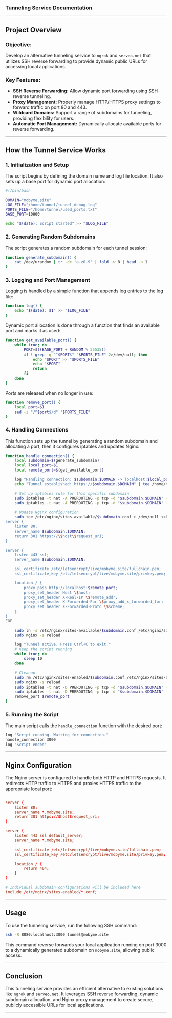 ### Tunneling Service Documentation

---

## Project Overview

### Objective:
Develop an alternative tunneling service to `ngrok` and `serveo.net` that utilizes SSH reverse forwarding to provide dynamic public URLs for accessing local applications.

### Key Features:
- **SSH Reverse Forwarding:** Allow dynamic port forwarding using SSH reverse tunneling.
- **Proxy Management:** Properly manage HTTP/HTTPS proxy settings to forward traffic on port 80 and 443.
- **Wildcard Domains:** Support a range of subdomains for tunneling, providing flexibility for users.
- **Automatic Port Management:** Dynamically allocate available ports for reverse forwarding.

---

## How the Tunnel Service Works

### 1. Initialization and Setup

The script begins by defining the domain name and log file location. It also sets up a base port for dynamic port allocation:

```bash
#!/bin/bash

DOMAIN="mobyme.site"
LOG_FILE="/home/tunnel/tunnel_debug.log"
PORTS_FILE="/home/tunnel/used_ports.txt"
BASE_PORT=10000

echo "$(date): Script started" >> "$LOG_FILE"
```

### 2. Generating Random Subdomains

The script generates a random subdomain for each tunnel session:

```bash
function generate_subdomain() {
    cat /dev/urandom | tr -dc 'a-z0-9' | fold -w 8 | head -n 1
}
```

### 3. Logging and Port Management

Logging is handled by a simple function that appends log entries to the log file:

```bash
function log() {
    echo "$(date): $1" >> "$LOG_FILE"
}
```

Dynamic port allocation is done through a function that finds an available port and marks it as used:

```bash
function get_available_port() {
    while true; do
        PORT=$((BASE_PORT + RANDOM % 55535))
        if ! grep -q "^$PORT$" "$PORTS_FILE" 2>/dev/null; then
            echo "$PORT" >> "$PORTS_FILE"
            echo "$PORT"
            return
        fi
    done
}
```

Ports are released when no longer in use:

```bash
function remove_port() {
    local port=$1
    sed -i "/^$port$/d" "$PORTS_FILE"
}
```

### 4. Handling Connections

This function sets up the tunnel by generating a random subdomain and allocating a port, then it configures iptables and updates Nginx:

```bash
function handle_connection() {
    local subdomain=$(generate_subdomain)
    local local_port=$1
    local remote_port=$(get_available_port)

    log "Handling connection: $subdomain.$DOMAIN -> localhost:$local_port (Remote port: $remote_port)"
    echo "Tunnel established: https://$subdomain.$DOMAIN" | tee /home/tunnel/tunnel_url.txt

    # Set up iptables rule for this specific subdomain
    sudo iptables -t nat -A PREROUTING -p tcp -d "$subdomain.$DOMAIN" --dport 80 -j REDIRECT --to-port $remote_port
    sudo iptables -t nat -A PREROUTING -p tcp -d "$subdomain.$DOMAIN" --dport 443 -j REDIRECT --to-port $remote_port

    # Update Nginx configuration
    sudo tee /etc/nginx/sites-available/$subdomain.conf > /dev/null <<EOF
server {
    listen 80;
    server_name $subdomain.$DOMAIN;
    return 301 https://\$host\$request_uri;
}

server {
    listen 443 ssl;
    server_name $subdomain.$DOMAIN;

    ssl_certificate /etc/letsencrypt/live/mobyme.site/fullchain.pem;
    ssl_certificate_key /etc/letsencrypt/live/mobyme.site/privkey.pem;

    location / {
        proxy_pass http://localhost:$remote_port;
        proxy_set_header Host \$host;
        proxy_set_header X-Real-IP \$remote_addr;
        proxy_set_header X-Forwarded-For \$proxy_add_x_forwarded_for;
        proxy_set_header X-Forwarded-Proto \$scheme;
    }
}
EOF

    sudo ln -s /etc/nginx/sites-available/$subdomain.conf /etc/nginx/sites-enabled/
    sudo nginx -s reload

    log "Tunnel active. Press Ctrl+C to exit."
    # Keep the script running
    while true; do
        sleep 10
    done

    # Cleanup
    sudo rm /etc/nginx/sites-enabled/$subdomain.conf /etc/nginx/sites-available/$subdomain.conf
    sudo nginx -s reload
    sudo iptables -t nat -D PREROUTING -p tcp -d "$subdomain.$DOMAIN" --dport 80 -j REDIRECT --to-port $remote_port
    sudo iptables -t nat -D PREROUTING -p tcp -d "$subdomain.$DOMAIN" --dport 443 -j REDIRECT --to-port $remote_port
    remove_port $remote_port
}
```

### 5. Running the Script

The main script calls the `handle_connection` function with the desired port:

```bash
log "Script running. Waiting for connection."
handle_connection 3000
log "Script ended"
```

---

## Nginx Configuration

The Nginx server is configured to handle both HTTP and HTTPS requests. It redirects HTTP traffic to HTTPS and proxies HTTPS traffic to the appropriate local port:

```conf

server {
    listen 80;
    server_name *.mobyme.site;
    return 301 https://$host$request_uri;
}

server {
    listen 443 ssl default_server;
    server_name *.mobyme.site;

    ssl_certificate /etc/letsencrypt/live/mobyme.site/fullchain.pem;
    ssl_certificate_key /etc/letsencrypt/live/mobyme.site/privkey.pem;

    location / {
        return 404;
    }
}

# Individual subdomain configurations will be included here
include /etc/nginx/sites-enabled/*.conf;
```

---

## Usage

To use the tunneling service, run the following SSH command:

```bash
ssh -R 8080:localhost:3000 tunnel@mobyme.site
```

This command reverse forwards your local application running on port 3000 to a dynamically generated subdomain on `mobyme.site`, allowing public access.

---

## Conclusion

This tunneling service provides an efficient alternative to existing solutions like `ngrok` and `serveo.net`. It leverages SSH reverse forwarding, dynamic subdomain allocation, and Nginx proxy management to create secure, publicly accessible URLs for local applications.

---
